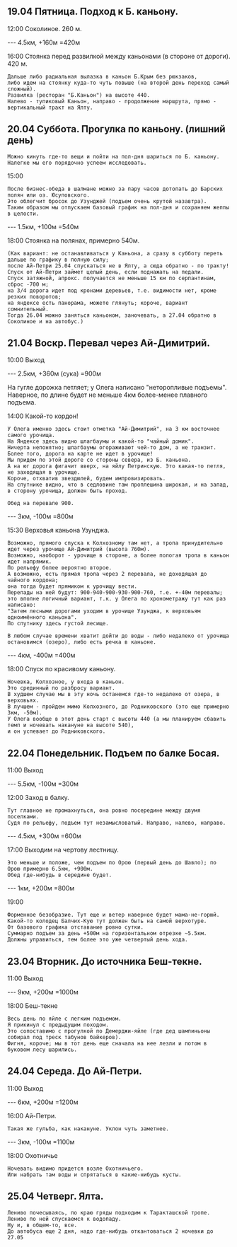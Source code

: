 
## 19.04 Пятница. Подход к Б. каньону.

12:00
	Соколиное. 260 м.

---	4.5км, +160м =420м

16:00
	Стоянка перед развилкой между каньонами (в стороне от дороги). 420 м.

	Дальше либо радиальная вылазка в каньон Б.Крым без рюкзаков,
	либо идем на стоянку куда-то чуть повыше (на второй день переход самый сложный).
	Развилка (ресторан "Б.Каньон") на высоте 440.
	Налево - тупиковый Каньон, направо - продолжение маршрута, прямо - вертикальный тракт на Ялту.

## 20.04 Суббота. Прогулка по каньону. (лишний день)
	
	Можно кинуть где-то вещи и пойти на пол-дня шариться по Б. каньону.
	Налегке мы его порядочно успеем исследовать.

15:00	

	После бизнес-обеда в шалмане можно за пару часов дотопать до Барских полян или оз. Юсуповского.
	Это облегчит бросок до Узунджей (подъем очень крутой назавтра).
	Таким образом мы отпускаем базовый график на пол-дня и сохраняем жеппы в целости.
	
--- 1.5км, +100м =540м

18:00
	Стоянка на полянах, примерно 540м.
	
	(Как вариант: не останавливаться у Каньона, а сразу в субботу переть дальше по графику в полную силу;
	после Ай-Петри 25.04 спускаться не в Ялту, а сюда обратно - по тракту!
	Спуск от Ай-Петри займет целый день, если поднажать на педали.
	Спуск затяжной, апрокс. получается не меньше 15 км по серпантинам, сброс -700 м;
	на 3/4 дорога идет под кронами деревьев, т.е. видимости нет, кроме резких поворотов;
	на яндексе есть панорама, можете глянуть; короче, вариант сомнительный.
	Тогда 26.04 можно заняться каньоном, заночевать, а 27.04 обратно в Соколиное и на автобус.)

## 21.04 Воскр. Перевал через Ай-Димитрий.

10:00
	Выход

--- 2.5км, +360м (сука) =900м

  На гугле дорожка петляет; у Олега написано "неторопливые подъемы".
	Наверное, по длине будет не меньше 4км более-менее плавного подъема.

14:00
	Какой-то кордон!
  
	У Олега именно здесь стоит отметка "Ай-Димитрий", на 3 км восточнее самого урочища.
	На Яндексе здесь видно шлагбаумы и какой-то "чайный домик".
	Ничерта непонятно; шлагбаумы огораживают чей-то дом, а не транзит.
	Более того, дорога на карте не идет в урочище!
	Мы придем по этой дороге со стороны севера, из Б. каньона.
	А на юг дорога фигачит вверх, на яйлу Петринскую. Это какая-то петля, не заходящая в урочище.
	Короче, отхватив звездюлей, будем импровизировать.
	На спутнике видно, что в седловине там проплешина широкая, и на запад, в сторону урочища, должен быть проход.
	
	Обед на перевале 900.

--- 3км, -100м =800м

15:30
	Верховья каньона Узунджа.
  
	Возможно, прямого спуска к Колхозному там нет, а тропа принудительно идет через урочище Ай-Димитрий (высота 760м).
	Возможно, наоборот - урочище в стороне, а более пологая тропа в каньон идет напрямик.
	По рельефу более вероятно второе.
	А возможно, есть прямая тропа через 2 перевала, не доходящая до чайного кордона;
	она тогда будет прямиком к урочищу вести.
	Перепады на ней будут: 900-940-900-930-900-760, т.е. +-40м перевалы;
	это вполне логичный вариант, т.к. у Олега по хронометражу тут как раз написано:
	"Затем лесными дорогами уходим в урочище Узунджа, к верховьям одноимённого каньона".
	По спутнику здесь густой лесище.
	
	В любом случае времени хватит дойти до воды - либо недалеко от урочища остановимся (озеро), либо есть речка в каньоне.
	
--- 4км, -400м =400м

18:00	Спуск по красивому каньону.

	Ночевка, Колхозное, у входа в каньон.
	Это срединный по разбросу вариант.
	В худшем случае мы в эту ночь останемся где-то недалеко от озера, в верховьях.
	В лучшем - пройдем мимо Колхозного, до Родниковского (это еще примерно 3км, -50м).
	У Олега вообще в этот день старт с высоты 440 (а мы планируем сбавить темп и ночевать накануне на высоте 540),
	и он успевает до Родниковского.

## 22.04 Понедельник. Подъем по балке Босая.

11:00
	Выход
	
--- 5.5км, -100м =300м

12:00
	Заход в балку.
  
	Тут главное не промахнуться, она ровно посередине между двумя поселками.
	Судя по рельефу, подъем тут незамысловатый. Направо, налево, направо.
	
--- 4.5км, +300м =600м

17:00
  Выходим на чертову лестницу.
  
	Это меньше и положе, чем подъем по Орою (первый день до Шавло); по Орою примерно 6.5км, +900м.
	Обед где-нибудь в середине будет.
	
--- 1км, +200м =800м

19:00

	Форменное безобразие. Тут еще и ветер наверное будет мама-не-горюй.
	Какой-то колодец Балчих-Кую тут должен быть на самой верхотуре.
	От базового графика отставание ровно сутки.
	Суммарно подъем за день +500м на горизонтальном отрезке ~5.5км.
	Должны управиться, тем более это уже четвертый день хода.

## 23.04 Вторник. До источника Беш-текне.

11:00
	Выход

--- 9км, +200м =1000м

18:00
  Беш-текне

	Весь день по яйле с легким подъемом.
	Я прикинул с предыдущим походом.
	Это сопоставимо с прогулкой по Демерджи-яйле (где дед шампиньоны собирал под треск табунов байкеров).
	Фигня, короче; мы в тот день еще сначала на нее лезли и потом в буковом лесу шарились.

## 24.04 Середа. До Ай-Петри.

11:00
	Выход
	
--- 6км, +200м =1200м

16:00
	Ай-Петри.
  
	Такая же гульба, как накануне. Уклон чуть заметнее.

--- 3км, -100м =1100м

18:00
  Охотничье

	Ночевать видимо придется возле Охотничьего.
	Или набрать там воды и спрятаться в какие-нибудь кусты.

## 25.04 Четверг. Ялта.

	Лениво почесываясь, по краю гряды подходим к Таракташской тропе.
	Лениво по ней спускаемся к водопаду.
	Ну и, в общем-то, все.
	До автобуса еще 2 дня, надо где-нибудь откантоваться 2 ночевки до 27.05


